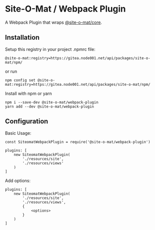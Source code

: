 # Site-O-Mat / Webpack Plugin

A Webpack Plugin that wraps [@site-o-mat/core](https://gitea.node001.net/site-o-mat/core).

## Installation

Setup this registry in your project .npmrc file:

```
@site-o-mat:registry=https://gitea.node001.net/api/packages/site-o-mat/npm/
```

or run
```
npm config set @site-o-mat:registry=https://gitea.node001.net/api/packages/site-o-mat/npm/
```

Install with npm or yarn

```
npm i --save-dev @site-o-mat/webpack-plugin
yarn add --dev @site-o-mat/webpack-plugin
```

## Configuration

Basic Usage:

```
const SiteomatWebpackPlugin = require('@site-o-mat/webpack-plugin')

plugins: [
    new SiteomatWebpackPlugin(
        './resources/site',
        './resources/views'
    )
]
```

Add options:

```
plugins: [
    new SiteomatWebpackPlugin(
        './resources/site',
        './resources/views',
        {
            <options>
        }
    )
]
```
